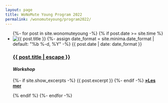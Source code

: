 ```yaml
---
layout: page
title: WoNoMute Young Program 2022
permalink: /wonomuteyoung/program2022/
---
```


<div class="post-content-blog">

<ul class="post-list">
  {%- for post in site.wonomuteyoung -%}
  {% if post.date >= site.time %}
  <li>
  <img src="{{ post.image | prepend: site.baseurl }}" alt="{{ post.title }}" title="{{ post.title }}">
    {%- assign date_format = site.minima.date_format | default: "%b %-d, %Y" -%}
    <span class="post-meta">{{ post.date | date: date_format }}</span>
    <!-- <span class="post-meta">• <a href="{{ post.url }}#disqus_thread" data-disqus-identifier="{{post.id}}">"{{ post.url | relative_url }}"</a></span>    -->
    <h3>
      <a class="post-link" href="{{ post.url | relative_url }}">
        {{ post.title | escape }}
      </a>
    </h3>
    <h4><em>Workshop</em></h4>
    <p class="excerpt-text">
    {%- if site.show_excerpts -%}
      {{ post.excerpt }}
    {%- endif -%}
    <strong><a href="{{ post.url | relative_url }}">
      »Les mer
    </a></strong>
  </p>
  
  </li>
  {% endif %}
  {%- endfor -%}
</ul>

</div>
